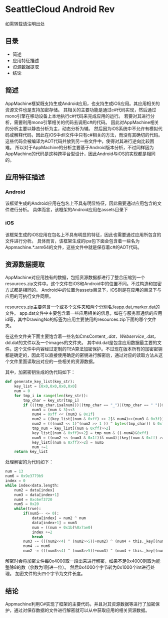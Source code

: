 # SeattleCloud Android Rev
如需转载请注明出处
## 目录
+ 简述
+ 应用特征描述
+ 资源数据提取
+ 结论

## 简述
AppMachine框架既支持生成Android应用，也支持生成iOS应用。其应用相关的资源文件也是支持加密存储。
其相关的主要功能是通过c#代码实现，然后通过mono引擎在移动设备上本地执行c#代码来完成应用的运行。
若要对其进行分析，需要利用mono引擎相关的代码去调用c#的代码。
因此对AppMachine相关的分析主要以静态分析为主，动态分析为辅。
然后因为iOS系统中不允许有模拟代码或解释代码，因此在iOS中dll文件中只有c#相关的方法，而没有其确切的代码。
这些代码会被编译为AOT代码并放到另一些文件中，使得对其进行逆向比较困难。
所以对于AppMachine的分析主要基于Android版本分析，不过同样因为AppMachine的代码是这种跨平台型设计，因此Android与iOS的实现都是相同的。

## 应用特征描述
### Android
该框架生成的Android应用在包名上不具有明显特征，因此需要通过应用包含的文件进行分析。
具体而言，该框架的Android应用在assets目录下

### iOS
该框架生成的iOS应用在包名上不具有明显的特征，因此也需要通过应用所包含的文件进行分析。
具体而言，该框架生成的ipa包下面会包含着一些名为Appmachine.*.arm64的文件，这些文件中就是保存着c#的AOT代码。

## 资源数据提取
AppMachine对应用独有的数据，包括资源数据都进行了整合压缩到一个resources.zip文件中。这个文件在iOS和Android中的位置不同。不过构造和加密方式都是相同的。
Android中的位置为assets目录下，iOS则是在应用的目录下与应用的可执行文件同层。

resources.zip主要包含一个或多个文件夹和两个分别名为app.dat,marker.dat的文件。
app.dat文件中主要包含着一些应用相关的信息，如在与服务器通信的应用id等，其中DrawingNo的标签为应用主要使用的resources.zip下面的哪个文件夹。

在这些文件夹下面主要饱含着一些名如CmsContent_*.dat，Webservice_*.dat，dd.dat的文件以及一个images的文件夹。
其中dd.dat是包含应用数据最主要的文件。这个文件中内容经过定制的TEA算法加密保护。不过现在版本所有的加密密钥都是确定的，因此可以直接使用确定的密钥进行解密后，通过对应的读取方法从这个文件里面读取出对应的一些相关的资源数据。

其中，加密密钥生成的伪代码如下：
```python
def generate_key_list(key_str):
	key_list = [0x0,0x0,0x0,0x0]
	num = 0
	for tmp_i in range(len(key_str)):
		tmp_char = key_str[tmp_i]
		if (((tmp_char.isalnum())|(tmp_char == "_")|(tmp_char == " "))&((tmp_char != " ")|((i<=0)|(key_str[tmp_i-1]!=" ")))):
			num3 = (num & 3)<<3
			num4 = 0xff << (num3 & 0x1f)
			num2 = ((key_list[(num & 0xff) >> 2]& num4)>>(num3 & 0x3f)) & 0xff
			num2 = (((num2 << 1)^(num2 >> 1 )) ^ bytes(tmp_char)) & 0xff
			tmp_num = key_list[(num & 0xff)>>2]
			key_list[(num & 0xff)>>2] = tmp_num & ((~num4)&0xff)
			num5 = ((num2 << (num3 & 0x1f))& num4)|(key[(num & 0xff) >>2])
			key_list[(num & 0xff)>>2] = num5
			num +=1
	return key_list
```

处理解密的为代码如下：
```python
num = 13 
num6 = 0x9e3779b9
index = 0
while index<data.length:
	num2 = data[index]
	num3 = data[index+1]
	num4 = 0xc6ef3720
	num5 = 0x20
	while(true):
		if(num5-- <= 0):
			data[index] = num2 ^ num
			data[index+1] = num3
			num = ((num + 0x1b)%0x7ae0)
			index +=2
			break
		num3 -= (((num2<<4) ^ (num2>>5))+num2) ^ (num4 + this._key[(num4>>11)&3])
		num4 -= num6
		num2 -= (((num3<<4) ^ (num3>>5))+num3) ^ (num4 + this._key[(num4 & 3)])
```

解密时会将加密文件每0x4000取一段出来进行解密，如果不足0x4000则取为能整除8的数（余数为1则进一位）。
然后0x4000个字节转为0x1000个int进行处理。
加密文件的头四个字节为文件长度。


## 结论
Appmachine利用C#实现了框架的主要代码，并且对其资源数据等进行了加密保护，通过对保存数据的文件进行解密就可以从中获取应用的相关资源数据。
